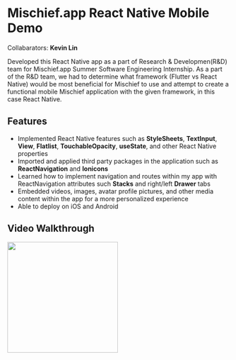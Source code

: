 # Mischief.app React Native Mobile Demo

Collabarators: **Kevin Lin**

Developed this React Native app as a part of Research & Developmen(R&D) team for Mischief.app Summer Software Engineering Internship.
As a part of the R&D team, we had to determine what framework (Flutter vs React Native) would be most beneficial for Mischief to use and attempt to create a functional mobile Mischief application with the given framework, in this case React Native.

## Features
* Implemented React Native features such as **StyleSheets**, **TextInput**, **View**, **Flatlist**, **TouchableOpacity**, **useState**, and other React Native properties 
* Imported and applied third party packages in the application such as **ReactNavigation** and **Ionicons**
* Learned how to implement navigation and routes within my app with ReactNavigation attributes such **Stacks** and right/left **Drawer** tabs
* Embedded videos, images, avatar profile pictures, and other media content within the app for a more personalized experience
* Able to deploy on iOS and Android

## Video Walkthrough 
<img src=http://g.recordit.co/03NnqJqf5U.gif width=250><br>

